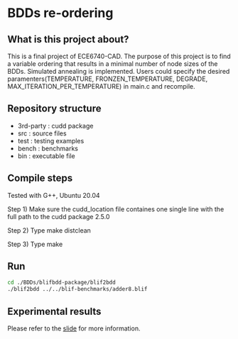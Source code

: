 # BDDs re-ordering


## What is this project about?
This is a final project of ECE6740-CAD. The purpose of this project is to find a variable ordering that results in a minimal number of node sizes of the BDDs. Simulated annealing is implemented. Users could specify the desired paramenters(TEMPERATURE, FRONZEN_TEMPERATURE, DEGRADE, MAX_ITERATION_PER_TEMPERATURE) in main.c and recompile. 


## Repository structure
- 3rd-party : cudd package
- src : source files
- test : testing examples
- bench : benchmarks
- bin : executable file


## Compile steps
Tested with G++, Ubuntu 20.04

Step 1)
Make sure the cudd_location file containes one single line with the full path to the cudd package 2.5.0

Step 2)
Type make distclean

Step 3) 
Type make


## Run
```bash
cd ./BDDs/blifbdd-package/blif2bdd
./blif2bdd ../../blif-benchmarks/adder8.blif

```

## Experimental results
Please refer to the <a href="https://github.com/cheng-hsiang-chiu/ECE6740-CAD/slide.pdf">slide</a> for more information.
